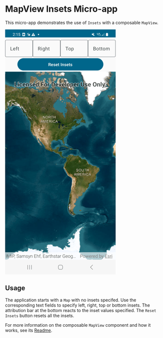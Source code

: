 # MapView Insets Micro-app

This micro-app demonstrates the use of `Insets` with a composable `MapView`.

![Screenshot](screenshot.png)

## Usage

The application starts with a `Map` with no insets specifed. Use the corresponding text fields to specify left, right, top or bottom insets.
The attribution bar at the bottom reacts to the inset values specified. The `Reset Insets` button resets all the insets.

For more information on the composable `MapView` component and how it works, see its [Readme](../../toolkit/geoview-compose/README.md).

